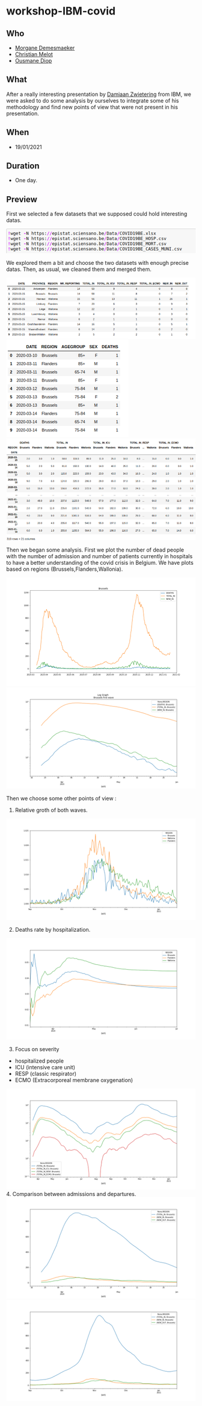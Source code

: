 # workshop-IBM-covid


## Who

- [Morgane Demesmaeker](https://github.com/Demesmaeker?tab=repositories)
- [Christian Melot](https://github.com/Ezamey?tab=repositories)
- [Ousmane Diop](https://github.com/Nooreyni)

## What

After a really interesting presentation by [Damiaan Zwietering](https://gitlab.com/dzwietering/corona) from IBM, we were asked to do some analysis by ourselves to integrate some of his methodology and find new points of view that were not present in his presentation.

## When
- 19/01/2021

## Duration
- One day.

## Preview

First we selected a few datasets that we supposed could hold interesting datas.

![img](img/01_datasets.png)

We explored them a bit and choose the two datasets with enough precise datas. Then, as usual, we cleaned them and merged them. 

![img](img/02_Hosp_Datasets.png)
![img](img/03_Death_dataset.png)
![img](img/04_final_df.png)

Then we began some analysis. 
First we plot the number of dead people with the number of admission and number of patients currently in hospitals to have a better understanding of the covid crisis in Belgium.
We have plots based on regions (Brussels,Flanders,Wallonia).

![img](img/deaths_Bruss.png)
![img](img/log_bruss_first.png)

Then we choose some other points of view :
1. Relative groth of both waves.

![img](img/deaths_relgrowth_secondwave.png)

2. Deaths rate by hospitalization.

![img](img/deathrate_hosp_first.png)

3. Focus on severity
 - hospitalized people
 - ICU (intensive care unit)
 - RESP (classic respirator)
 - ECMO (Extracorporeal membrane oxygenation)

![img](img/severity_brussels.png)
4. Comparison between admissions and departures.
![img](img/in_out_brussels_first.png)
![img](img/in_out_brussels_second.png)
